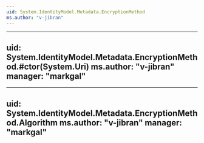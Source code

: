 ```yaml
---
uid: System.IdentityModel.Metadata.EncryptionMethod
ms.author: "v-jibran"
---
```


---
uid: System.IdentityModel.Metadata.EncryptionMethod.#ctor(System.Uri)
ms.author: "v-jibran"
manager: "markgal"
---

---
uid: System.IdentityModel.Metadata.EncryptionMethod.Algorithm
ms.author: "v-jibran"
manager: "markgal"
---
